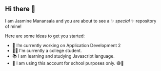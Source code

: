 ## Hi there 👋
I am Jasmine Manansala and you are about to see a ✨ _special_ ✨ repository of mine!

Here are some ideas to get you started:

- 🔭 I’m currently working on Application Development 2
- 👩‍🎓 I'm currently a college student.
- 📚 I am learning and studying Javascript language.
- 🏫 I am using this account for school purposes only. 😄🥰
